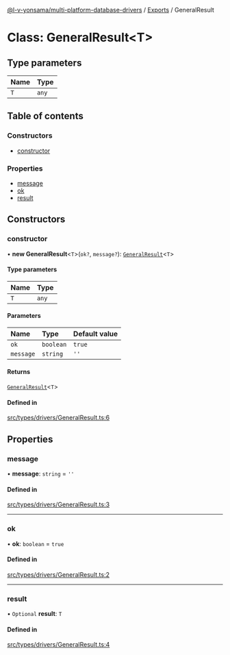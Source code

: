 [@l-v-yonsama/multi-platform-database-drivers](../README.md) / [Exports](../modules.md) / GeneralResult

# Class: GeneralResult\<T\>

## Type parameters

| Name | Type |
| :------ | :------ |
| `T` | `any` |

## Table of contents

### Constructors

- [constructor](GeneralResult.md#constructor)

### Properties

- [message](GeneralResult.md#message)
- [ok](GeneralResult.md#ok)
- [result](GeneralResult.md#result)

## Constructors

### constructor

• **new GeneralResult**\<`T`\>(`ok?`, `message?`): [`GeneralResult`](GeneralResult.md)\<`T`\>

#### Type parameters

| Name | Type |
| :------ | :------ |
| `T` | `any` |

#### Parameters

| Name | Type | Default value |
| :------ | :------ | :------ |
| `ok` | `boolean` | `true` |
| `message` | `string` | `''` |

#### Returns

[`GeneralResult`](GeneralResult.md)\<`T`\>

#### Defined in

[src/types/drivers/GeneralResult.ts:6](https://github.com/l-v-yonsama/db-drivers/blob/b37d902f22184a4ab36e6d48ee1b1991de8127d4/src/types/drivers/GeneralResult.ts#L6)

## Properties

### message

• **message**: `string` = `''`

#### Defined in

[src/types/drivers/GeneralResult.ts:3](https://github.com/l-v-yonsama/db-drivers/blob/b37d902f22184a4ab36e6d48ee1b1991de8127d4/src/types/drivers/GeneralResult.ts#L3)

___

### ok

• **ok**: `boolean` = `true`

#### Defined in

[src/types/drivers/GeneralResult.ts:2](https://github.com/l-v-yonsama/db-drivers/blob/b37d902f22184a4ab36e6d48ee1b1991de8127d4/src/types/drivers/GeneralResult.ts#L2)

___

### result

• `Optional` **result**: `T`

#### Defined in

[src/types/drivers/GeneralResult.ts:4](https://github.com/l-v-yonsama/db-drivers/blob/b37d902f22184a4ab36e6d48ee1b1991de8127d4/src/types/drivers/GeneralResult.ts#L4)
